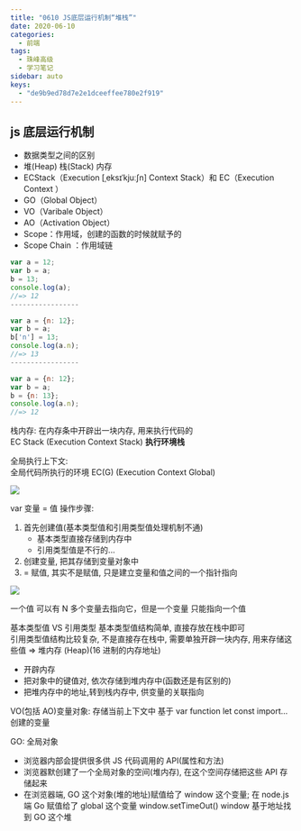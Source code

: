 ```yaml
---
title: "0610 JS底层运行机制“堆栈”"
date: 2020-06-10
categories:
  - 前端
tags:
  - 珠峰高级
  - 学习笔记
sidebar: auto
keys:
  - "de9b9ed78d7e2e1dceeffee780e2f919"
---
```


## js 底层运行机制

* 数据类型之间的区别
* 堆(Heap) 栈(Stack) 内存
* ECStack（Execution [ˌeksɪˈkjuːʃn] Context Stack）和 EC（Execution Context ）
* GO（Global Object）
* VO（Varibale Object）
* AO（Activation Object）
* Scope：作用域，创建的函数的时候就赋予的
* Scope Chain ：作用域链


```js
var a = 12;
var b = a;
b = 13;
console.log(a);
//=> 12
-----------------

var a = {n: 12};
var b = a;
b['n'] = 13;
console.log(a.n);
//=> 13
-----------------

var a = {n: 12};
var b = a;
b = {n: 13};
console.log(a.n);
//=> 12
```

栈内存: 在内存条中开辟出一块内存, 用来执行代码的  
EC Stack (Execution Context Stack) **执行环境栈**

全局执行上下文:  
全局代码所执行的环境
EC(G) (Execution Context Global)

![](http://picbed.04091020.xyz/20200615123316.png)

var 变量 = 值
操作步骤:

1. 首先创建值(基本类型值和引用类型值处理机制不通)
   - 基本类型直接存储到内存中
   - 引用类型值是不行的...
2. 创建变量, 把其存储到变量对象中
3. = 赋值, 其实不是赋值, 只是建立变量和值之间的一个指针指向

![](http://picbed.04091020.xyz/20200615123845.png)


一个值 可以有 N 多个变量去指向它，但是一个变量 只能指向一个值

基本类型值 VS 引用类型
基本类型值结构简单, 直接存放在栈中即可  
引用类型值结构比较复杂, 不是直接存在栈中, 需要单独开辟一块内存, 用来存储这些值 => 堆内存 (Heap)(16 进制的内存地址)

- 开辟内存
- 把对象中的键值对, 依次存储到堆内存中(函数还是有区别的)
- 把堆内存中的地址,转到栈内存中, 供变量的关联指向

VO(包括 AO)变量对象: 存储当前上下文中 基于 var function let const import... 创建的变量

GO: 全局对象

- 浏览器内部会提供很多供 JS 代码调用的 API(属性和方法)
- 浏览器默创建了一个全局对象的空间(堆内存), 在这个空间存储把这些 API 存储起来
- 在浏览器端, GO 这个对象(堆的地址)赋值给了 window 这个变量; 在 node.js 端 Go 赋值给了 global 这个变量
  window.setTimeOut() window 基于地址找到 GO 这个堆

